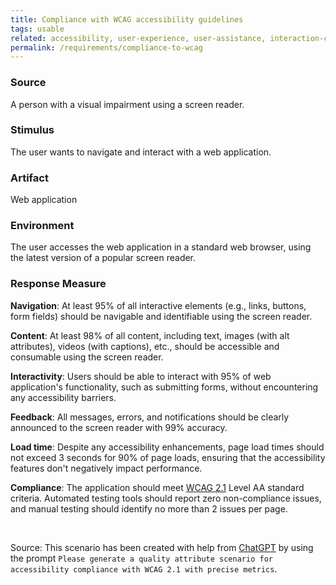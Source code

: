 ```yaml
---
title: Compliance with WCAG accessibility guidelines
tags: usable
related: accessibility, user-experience, user-assistance, interaction-capability
permalink: /requirements/compliance-to-wcag
---
```


<div class="quality-requirement" markdown="1">

### Source
A person with a visual impairment using a screen reader.

### Stimulus
The user wants to navigate and interact with a web application.

### Artifact
Web application

### Environment
The user accesses the web application in a standard web browser, using the latest version of a popular screen reader.

### Response Measure

**Navigation**: At least 95% of all interactive elements (e.g., links, buttons, form fields) should be navigable and identifiable using the screen reader.

**Content**: At least 98% of all content, including text, images (with alt attributes), videos (with captions), etc., should be accessible and consumable using the screen reader.

**Interactivity**: Users should be able to interact with 95% of web application's functionality, such as submitting forms, without encountering any accessibility barriers.

**Feedback**: All messages, errors, and notifications should be clearly announced to the screen reader with 99% accuracy.
    
**Load time**: Despite any accessibility enhancements, page load times should not exceed 3 seconds for 90% of page loads, ensuring that the accessibility features don't negatively impact performance.

**Compliance**: The application should meet [WCAG 2.1](https://www.w3.org/TR/WCAG21/) Level AA standard criteria. 
Automated testing tools should report zero non-compliance issues, and manual testing should identify no more than 2 issues per page.

</div><br>


Source: This scenario has been created with help from [ChatGPT](https://chat.openai.com) by using the prompt `Please generate a quality attribute scenario for accessibility compliance with WCAG 2.1 with precise metrics`.


